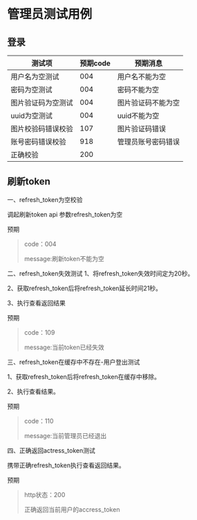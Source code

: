 # 管理员测试用例

## 登录

| 测试项             | 预期code | 预期消息           |
| ------------------ | -------- | ------------------ |
| 用户名为空测试     | 004      | 用户名不能为空     |
| 密码为空测试       | 004      | 密码不能为空       |
| 图片验证码为空测试 | 004      | 图片验证码不能为空 |
| uuid为空测试       | 004      | uuid不能为空       |
| 图片校验码错误校验 | 107      | 图片验证码错误     |
| 账号密码错误校验   | 918      | 管理员账号密码错误 |
| 正确校验   | 200      |  |



## 刷新token

一、refresh_token为空校验

调起刷新token api 参数refresh_token为空

预期

> code：004
>
> message:刷新token不能为空

二、refresh_token失效测试
1、将refresh_token失效时间定为20秒。

2、获取refresh_token后将refresh_token延长时间21秒。

3、执行查看返回结果

预期

> code：109
>
> message:当前token已经失效

三、refresh_token在缓存中不存在-用户登出测试

1、获取refresh_token后将refresh_token在缓存中移除。

2、执行查看结果。

预期

> code：110
>
> message:当前管理员已经退出

四、正确返回actress_token测试

携带正确refresh_token执行查看返回结果。

预期

> http状态：200
>
> 正确返回当前用户的accress_token